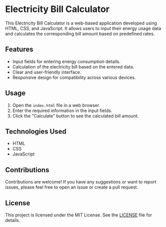 # Electricity Bill Calculator

This Electricity Bill Calculator is a web-based application developed using HTML, CSS, and JavaScript. It allows users to input their energy usage data and calculates the corresponding bill amount based on predefined rates.

## Features

- Input fields for entering energy consumption details.
- Calculation of the electricity bill based on the entered data.
- Clear and user-friendly interface.
- Responsive design for compatibility across various devices.

## Usage

1. Open the `index.html` file in a web browser.
2. Enter the required information in the input fields.
3. Click the "Calculate" button to see the calculated bill amount.

## Technologies Used

- HTML
- CSS
- JavaScript

## Contributions

Contributions are welcome! If you have any suggestions or want to report issues, please feel free to open an issue or create a pull request.

## License

This project is licensed under the MIT License. See the [LICENSE](LICENSE) file for details.
